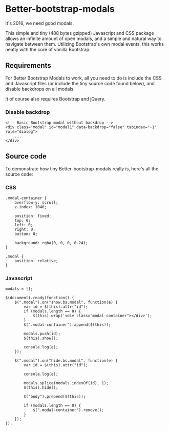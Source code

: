 # Better-bootstrap-modals
It's 2016, we need good modals.

This simple and tiny (488 bytes gzipped) Javascript and CSS package allows an infinite amount of open modals, and a simple and natural way to navigate between them.
Utilizing Bootstrap's own modal events, this works neatly with the core of vanilla Bootstrap.

## Requirements
For Better Bootstrap Modals to work, all you need to do is include the CSS and Javascript files (or include the tiny source code found below), and disable backdrops on all modals.

It of course also requires Bootstrap and jQuery.
### Disable backdrop
	<!-- Basic Bootstrap modal without backdrop -->
	<div class="modal" id="modal1" data-backdrop="false" tabindex="-1" role="dialog">
		...
	</div>

## Source code
To demonstrate how tiny Better-bootstrap-modals really is, here's all the source code:
### CSS
	.modal-container {
		overflow-y: scroll;
		z-index: 1040;

		position: fixed;
		top: 0;
		left: 0;
		right: 0;
		bottom: 0;

		background: rgba(0, 0, 0, 0.24);
	}

	.modal {
		position: relative;
	}
### Javascript
	modals = [];

	$(document).ready(function() {
		$(".modal").on("show.bs.modal", function(e) {
			var id = $(this).attr("id");
			if (modals.length == 0) {
				$(this).wrap('<div class="modal-container"></div>');
			}
			$(".modal-container").append($(this));

			modals.push(id);
			$(this).show();

			console.log(e);
		});

		$(".modal").on("hide.bs.modal", function(e) {
			var id = $(this).attr("id");

			console.log(e);

			modals.splice(modals.indexOf(id), 1);
			$(this).hide();

			$("body").prepend($(this));

			if (modals.length == 0) {
				$(".modal-container").remove();
			}
		});
	});
